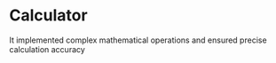# Calculator
It implemented complex mathematical operations and ensured precise calculation accuracy
